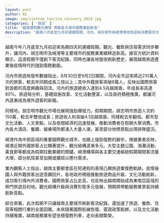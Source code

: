 ```yaml
---
layout: post
author: AI
image: img/vietnam_tourism_recovery_2024.jpg
categories: [ '旅遊' ]
title: "越南連假觀光爆發 帶動各大城市服務業創新高"
description: "越南八月底至九月初連續假期，河內、胡志明市與峴港等地旅遊與消費需求大增，帶動觀光、餐飲、住宿業績全面上升。官方統計顯示旅客人數與營收均翻倍成長，國際旅客占比明顯走高，展現旅遊業疫後強勁復甦力道。各地政府推動文化活動及基礎設施提升，加速城市成為熱門國際旅遊目的地。"
---
```

越南今年八月底至九月初迎來為期四天的連續假期，觀光、餐飲與住宿需求同步攀升，讓河內、胡志明市及峴港等主要城市的服務業業績締造新高。據官方統計資料顯示，這波假期不僅創下客流紀錄，同時也讓各地營收刷新歷史，展現越南旅遊產業後疫情時代的強勁復甦動能。

河內市旅遊局發布數據指出，8月30日至9月2日期間，河內全市迎來將近210萬人次的旅客，較去年同期成長三倍以上；其中外籍旅客突破8萬人，反映出國際旅客對首都的高度興趣與回流。河內的旅遊總收入達到4.5兆越南盾，年成長率高達80%。旅遊局分析，基礎設施改善、文化活動豐富，以及政府積極推廣，都讓河內逐漸成為境外遊客的新寵。

同樣地，胡志明市觀光市場也展現強勁爆發力。假期期間，胡志明市旅遊人次約150萬，較去年雙倍成長；旅遊收入則突破4.1兆越南盾，同樣較去年翻倍。都市型文化活動、人文景點，以及夜間經濟的迅速發展，推動消費者在假期大舉消費。市內各大酒店、餐廳、娛樂場所都湧入大量人潮，甚至部分地標景點出現排隊盛況。

峴港作為中部區域的重要國際觀光城市，也跟上強勁復甦的腳步。根據業者反映，峴港近期外國旅客占比顯著提升，觀光結構逐漸多元。大型主題公園、海灘活動、美食節等都成為假期拉動業績的關鍵。峴港機場與各主要交通樞紐假期期間客流量大增，部分航班甚至加開或擴班以應付需求。

業內觀察人士指出，越南主要都會區在短連假的表現凸顯旅遊業復甦軌跡。疫情後國人與外籍旅客出遊意願回升，各地政府積極推動旅遊商品升級、文化活動創新，成功吸引境內外消費者。國際旅客占比走高，也反映出越南開始成為東南亞區域的熱門旅遊目的地。觀光結構升級與消費形態多元發展，預期將帶動服務業景氣持續創新高點。

綜合來看，此次假期不只讓越南主要城市刷新客流紀錄，還加速了旅遊、餐飲、住宿等相關行業的全面回暖。未來隨著國際航線恢復、簽證政策鬆綁，以及文化活動持續推廣，越南服務業有望坐穩復甦列車，走向長期繁榮。